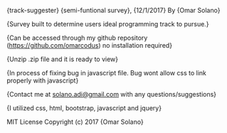 {track-suggester}
{semi-funtional survey}, {12/1/2017}
By {Omar Solano}

{Survey built to determine users ideal programming track to pursue.}

{Can be accessed through my github repository (https://github.com/omarcodus) no installation required}

{Unzip .zip file and it is ready to view}

{In process of fixing bug in javascript file. Bug wont allow css to link
properly with javascript}

{Contact me at solano.adi@gmail.com with any questions/suggestions}

{I utilized css, html, bootstrap, javascript and jquery}

MIT License
Copyright (c) 2017 {Omar Solano}
